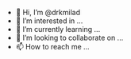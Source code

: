 - 👋 Hi, I’m @drkmilad
- 👀 I’m interested in ...
- 🌱 I’m currently learning ...
- 💞️ I’m looking to collaborate on ...
- 📫 How to reach me ...

<!---
drkmilad/drkmilad is a ✨ special ✨ repository because its `README.md` (this file) appears on your GitHub profile.
You can click the Preview link to take a look at your changes.
--->
